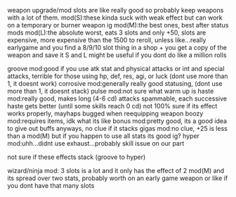 weapon upgrade/mod slots are like really good so probably keep weapons with a lot of them.
mod(S):these kinda suck with weak effect but can work on a temporary or burner weapon ig
mod(M):the best ones, best after status mods
mod(L):the absolute worst, eats 3 slots and only +50, slots are expensive, more expensive than the 1500 to reroll, unless like...really earlygame and you find a 8/9/10 slot thing in a shop + you get a copy of the weapon and save it
S and L might be useful if you dont do like a million rolls 

groove mod:good if you use atk stat and physical attacks or int and special attacks, terrible for those using hp, def, res, agi, or luck (dont use more than 1, it doesnt work)
corrosive mod:generally really good statusing, (dont use more than 1, it doesnt stack)
pulse mod:not sure what warm up is
haste mod:really good, makes long (4-6 cd) attacks spammable, each successive haste gets better (until some skills reach 0 cd)
not 100% sure if its effect works properly, mayhaps bugged when reequipping weapon
boozy mod:requires items, idk what its like
bonus mod:pretty good, its a good idea to give out buffs anyways, no clue if it stacks
gigas mod:no clue, +25 is less than a mod(M) but if you happen to use all stats its good ig?
hyper mod:uhh...didnt use exhaust...probably skill issue on our part

not sure if these effects stack (groove to hyper)

wizard/ninja mod: 3 slots is a lot and it only has the effect of 2 mod(M) and its spread over two stats, probably worth on an early game weapon
or like if you dont have that many slots
